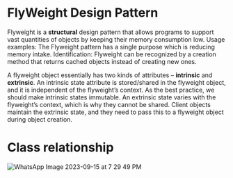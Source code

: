 # FlyWeight Design Pattern
Flyweight is a <b>structural</b> design pattern that allows programs to support vast quantities of objects by keeping their memory consumption low.
Usage examples: The Flyweight pattern has a single purpose which is reducing memory intake. 
Identification: Flyweight can be recognized by a creation method that returns cached objects instead of creating new ones.

A flyweight object essentially has two kinds of attributes – <b>intrinsic</b> and <b>extrinsic</b>.
An intrinsic state attribute is stored/shared in the flyweight object, and it is independent of the flyweight’s context. As the best practice, we should make intrinsic states immutable.
An extrinsic state varies with the flyweight’s context, which is why they cannot be shared. Client objects maintain the extrinsic state, and they need to pass this to a flyweight object during object creation.

# Class relationship
![WhatsApp Image 2023-09-15 at 7 29 49 PM](https://github.com/nideez45/FlyWeightPatternDemo/assets/75631297/d6281260-2b14-41fd-a4cd-7d4e3592527d)
